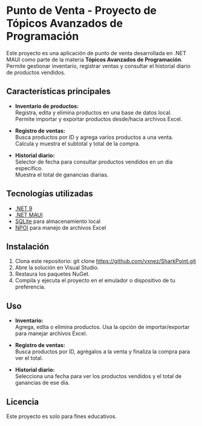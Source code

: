 # Punto de Venta - Proyecto de Tópicos Avanzados de Programación

Este proyecto es una aplicación de punto de venta desarrollada en .NET MAUI como parte de la materia **Tópicos Avanzados de Programación**. Permite gestionar inventario, registrar ventas y consultar el historial diario de productos vendidos.

## Características principales

- **Inventario de productos:**  
  Registra, edita y elimina productos en una base de datos local.  
  Permite importar y exportar productos desde/hacia archivos Excel.

- **Registro de ventas:**  
  Busca productos por ID y agrega varios productos a una venta.  
  Calcula y muestra el subtotal y total de la compra.

- **Historial diario:**  
  Selector de fecha para consultar productos vendidos en un día específico.  
  Muestra el total de ganancias diarias.

## Tecnologías utilizadas

- [.NET 9](https://dotnet.microsoft.com/)
- [.NET MAUI](https://learn.microsoft.com/dotnet/maui/)
- [SQLite](https://www.sqlite.org/index.html) para almacenamiento local
- [NPOI](https://github.com/tonyqus/npoi) para manejo de archivos Excel

## Instalación

1. Clona este repositorio:
   git clone https://github.com/vxnez/SharkPoint.git
2. Abre la solución en Visual Studio.
3. Restaura los paquetes NuGet.
4. Compila y ejecuta el proyecto en el emulador o dispositivo de tu preferencia.

## Uso

- **Inventario:**  
  Agrega, edita o elimina productos. Usa la opción de importar/exportar para manejar archivos Excel.

- **Registro de ventas:**  
  Busca productos por ID, agrégalos a la venta y finaliza la compra para ver el total.

- **Historial diario:**  
  Selecciona una fecha para ver los productos vendidos y el total de ganancias de ese día.


## Licencia

Este proyecto es solo para fines educativos.
